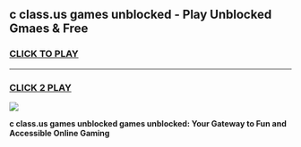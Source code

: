 
## c class.us games unblocked - Play Unblocked Gmaes & Free
<h3>
<a href="https://news.freeplayer.one?title=c_class.us_games_unblocked&ref=23F">CLICK TO PLAY</a></h3>
<hr>

<h3>
<a href="https://news.freeplayer.one?title=c_class.us_games_unblocked&ref=23F">CLICK 2 PLAY</a>
  
</h3>

<a href="https://news.freeplayer.one?title=c_class.us_games_unblocked&ref=23F/"><img src="https://clearcache.store/games.png"></a>


**c class.us games unblocked games unblocked: Your Gateway to Fun and Accessible Online Gaming**
